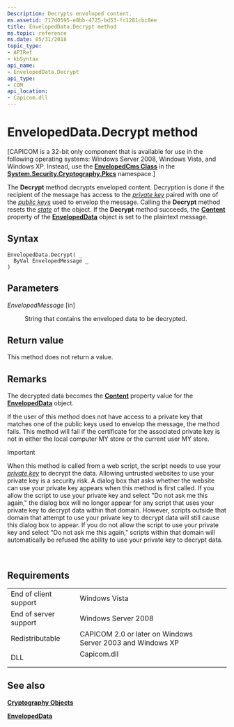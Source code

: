 ```yaml
---
Description: Decrypts enveloped content.
ms.assetid: 717d0595-e8bb-4725-bd53-fc1281cbc8ee
title: EnvelopedData.Decrypt method
ms.topic: reference
ms.date: 05/31/2018
topic_type: 
- APIRef
- kbSyntax
api_name: 
- EnvelopedData.Decrypt
api_type: 
- COM
api_location: 
- Capicom.dll
---
```


# EnvelopedData.Decrypt method

\[CAPICOM is a 32-bit only component that is available for use in the following operating systems: Windows Server 2008, Windows Vista, and Windows XP. Instead, use the [**EnvelopedCms Class**](https://msdn.microsoft.com/library/f73feezf(v=VS.90).aspx) in the [**System.Security.Cryptography.Pkcs**](https://msdn.microsoft.com/library/6see7k14(v=VS.90).aspx) namespace.\]

The **Decrypt** method decrypts enveloped content. Decryption is done if the recipient of the message has access to the [*private key*](https://msdn.microsoft.com/library/ms721603(v=VS.85).aspx) paired with one of the [*public keys*](https://msdn.microsoft.com/library/ms721603(v=VS.85).aspx) used to envelop the message. Calling the **Decrypt** method resets the [*state*](https://msdn.microsoft.com/library/ms721625(v=VS.85).aspx) of the object. If the **Decrypt** method succeeds, the [**Content**](envelopeddata-content.md) property of the [**EnvelopedData**](envelopeddata.md) object is set to the plaintext message.

## Syntax


```VB
EnvelopedData.Decrypt( _
  ByVal EnvelopedMessage _
)
```



## Parameters

<dl> <dt>

*EnvelopedMessage* \[in\]
</dt> <dd>

String that contains the enveloped data to be decrypted.

</dd> </dl>

## Return value

This method does not return a value.

## Remarks

The decrypted data becomes the [**Content**](envelopeddata-content.md) property value for the [**EnvelopedData**](envelopeddata.md) object.

If the user of this method does not have access to a private key that matches one of the public keys used to envelop the message, the method fails. This method will fail if the certificate for the associated private key is not in either the local computer MY store or the current user MY store.

> [!IMPORTANT]
> When this method is called from a web script, the script needs to use your [*private key*](https://msdn.microsoft.com/library/ms721603(v=VS.85).aspx) to decrypt the data. Allowing untrusted websites to use your private key is a security risk. A dialog box that asks whether the website can use your private key appears when this method is first called. If you allow the script to use your private key and select "Do not ask me this again," the dialog box will no longer appear for any script that uses your private key to decrypt data within that domain. However, scripts outside that domain that attempt to use your private key to decrypt data will still cause this dialog box to appear. If you do not allow the script to use your private key and select "Do not ask me this again," scripts within that domain will automatically be refused the ability to use your private key to decrypt data.

 

## Requirements



|                                  |                                                                                        |
|----------------------------------|----------------------------------------------------------------------------------------|
| End of client support<br/> | Windows Vista<br/>                                                               |
| End of server support<br/> | Windows Server 2008<br/>                                                         |
| Redistributable<br/>       | CAPICOM 2.0 or later on Windows Server 2003 and Windows XP<br/>                  |
| DLL<br/>                   | <dl> <dt>Capicom.dll</dt> </dl> |



## See also

<dl> <dt>

[**Cryptography Objects**](cryptography-objects.md)
</dt> <dt>

[**EnvelopedData**](envelopeddata.md)
</dt> </dl>

 

 




